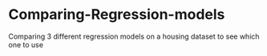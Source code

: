 # Comparing-Regression-models
Comparing 3 different regression models on a housing dataset to see which one to use

